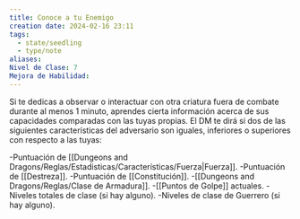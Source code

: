```yaml
---
title: Conoce a tu Enemigo
creation date: 2024-02-16 23:11
tags:
  - state/seedling
  - type/note
aliases: 
Nivel de Clase: 7
Mejora de Habilidad:
---
```

Si te dedicas a observar o interactuar con otra criatura fuera de combate durante al menos 1 minuto, aprendes cierta información acerca de sus capacidades comparadas con las tuyas propias. El DM te dirá si dos de las siguientes características del adversario son iguales, inferiores o superiores con respecto a las tuyas:

-Puntuación de [[Dungeons and Dragons/Reglas/Estadisticas/Características/Fuerza|Fuerza]].
-Puntuación de [[Destreza]].
-Puntuación de [[Constitución]].
-[[Dungeons and Dragons/Reglas/Clase de Armadura]].
-[[Puntos de Golpe]] actuales.
-Niveles totales de clase (si hay alguno).
-Niveles de clase de Guerrero (si hay alguno).




